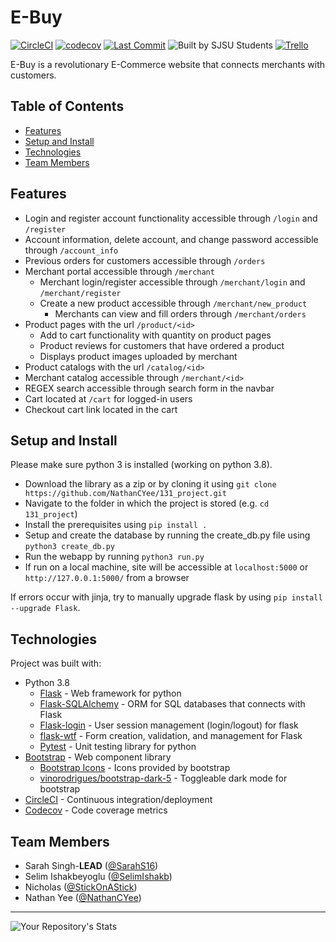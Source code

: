 # E-Buy

[![CircleCI](https://circleci.com/gh/NathanCYee/131_project/tree/master.svg?style=svg)](https://circleci.com/gh/NathanCYee/131_project/tree/master)
[![codecov](https://codecov.io/gh/NathanCYee/131_project/branch/master/graph/badge.svg?token=G6YR4ZSL9J)](https://codecov.io/gh/NathanCYee/131_project)
[![Last Commit](https://img.shields.io/github/last-commit/NathanCYee/131_project)](https://github.com/NathanCYee/131_project/commits/)
![Built by SJSU Students](https://badgen.net/badge/Built%20by/SJSU%20Students/yellow)
[![Trello](https://img.shields.io/badge/Trello-%23026AA7.svg?style=flat&logo=Trello&logoColor=white)
](https://trello.com/b/1UQLG3ci/team-13)

E-Buy is a revolutionary E-Commerce website that connects merchants with customers.

## Table of Contents

- [Features](https://github.com/NathanCYee/131_project#Features)
- [Setup and Install](https://github.com/NathanCYee/131_project#Setup-and-Install)
- [Technologies](https://github.com/NathanCYee/131_project#Technologies)
- [Team Members](https://github.com/NathanCYee/131_project#Team-Members)

## Features

- Login and register account functionality accessible through `/login` and `/register`
- Account information, delete account, and change password accessible through `/account_info`
- Previous orders for customers accessible through `/orders`
- Merchant portal accessible through `/merchant`
    - Merchant login/register accessible through `/merchant/login` and `/merchant/register`
    - Create a new product accessible through `/merchant/new_product`
        - Merchants can view and fill orders through `/merchant/orders`
- Product pages with the url `/product/<id>`
    - Add to cart functionality with quantity on product pages
    - Product reviews for customers that have ordered a product
    - Displays product images uploaded by merchant
- Product catalogs with the url `/catalog/<id>`
- Merchant catalog accessible through `/merchant/<id>`
- REGEX search accessible through search form in the navbar
- Cart located at `/cart` for logged-in users
- Checkout cart link located in the cart

## Setup and Install

Please make sure python 3 is installed (working on python 3.8).

- Download the library as a zip or by cloning it using `git clone https://github.com/NathanCYee/131_project.git`
- Navigate to the folder in which the project is stored (e.g. `cd 131_project`)
- Install the prerequisites using `pip install .`
- Setup and create the database by running the create_db.py file using ``python3 create_db.py``
- Run the webapp by running `python3 run.py`
- If run on a local machine, site will be accessible at `localhost:5000` or `http://127.0.0.1:5000/` from a browser

If errors occur with jinja, try to manually upgrade flask by using `pip install --upgrade Flask`.

## Technologies

Project was built with:

- Python 3.8
    - [Flask](https://github.com/pallets/flask) - Web framework for python
    - [Flask-SQLAlchemy](https://github.com/pallets-eco/flask-sqlalchemy) - ORM for SQL databases that connects with
      Flask
    - [Flask-login](https://github.com/maxcountryman/flask-login) - User session management (login/logout) for flask
    - [flask-wtf](https://github.com/wtforms/flask-wtf) - Form creation, validation, and management for Flask
    - [Pytest](https://github.com/pytest-dev/pytest) - Unit testing library for python
- [Bootstrap](https://github.com/twbs/bootstrap) - Web component library
    - [Bootstrap Icons](https://github.com/twbs/icons) - Icons provided by bootstrap
    - [vinorodrigues/bootstrap-dark-5](https://github.com/vinorodrigues/bootstrap-dark-5) - Toggleable dark mode for
      bootstrap
- [CircleCI](https://circleci.com/) - Continuous integration/deployment
- [Codecov](https://about.codecov.io/) - Code coverage metrics

## Team Members

- Sarah Singh-**LEAD** ([@SarahS16](https://github.com/SarahS16))
- Selim Ishakbeyoglu ([@SelimIshakb](https://github.com/SelimIshakb))
- Nicholas ([@StickOnAStick](https://github.com/StickOnAStick))
- Nathan Yee ([@NathanCYee](https://github.com/NathanCYee))

---
![Your Repository's Stats](https://contrib.rocks/image?repo=NathanCYee/131_project)